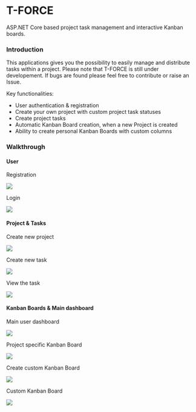 # T-FORCE
ASP.NET Core based project task management and interactive Kanban boards.

<h3>Introduction</h3>

This applications gives you the possibility to easily manage and distribute tasks within a project.
Please note that T-FORCE is still under developement. If bugs are found please feel free to contribute or raise an Issue.

Key functionalities:
* User authentication & registration
* Create your own project with custom project task statuses
* Create project tasks
* Automatic Kanban Board creation, when a new Project is created
* Ability to create personal Kanban Boards with custom columns


<h3>Walkthrough</h3>

<h4>User</h4>

Registration

<img src="https://scontent-sof1-1.xx.fbcdn.net/v/t1.15752-9/146966769_1060010571172120_5615115576512901528_n.png?_nc_cat=110&ccb=2&_nc_sid=ae9488&_nc_ohc=ofhP5Mji4bsAX-LES26&_nc_ht=scontent-sof1-1.xx&oh=d4961c3ae7f90061d6d41d6126d41425&oe=60434849">

Login

<img src="https://scontent-sof1-1.xx.fbcdn.net/v/t1.15752-9/146976386_419357835964380_1996168783102563165_n.png?_nc_cat=106&ccb=2&_nc_sid=ae9488&_nc_ohc=M6X1N1JeKiQAX_OdnYV&_nc_ht=scontent-sof1-1.xx&oh=8962f7e91f9a584c1060548c03682f1c&oe=60430140">

<h4>Project & Tasks</h4>

Create new project

<img src="https://scontent-sof1-1.xx.fbcdn.net/v/t1.15752-9/147433412_1062458217607982_2526293258701046685_n.png?_nc_cat=111&ccb=2&_nc_sid=ae9488&_nc_ohc=lz-aSolsf84AX-cZTvc&_nc_ht=scontent-sof1-1.xx&oh=7da02ccea4047c0e7f5813128765a9bd&oe=60456C70">

Create new task

<img src="https://scontent-sof1-1.xx.fbcdn.net/v/t1.15752-9/147862138_1330469293953852_2964501676801908415_n.png?_nc_cat=102&ccb=2&_nc_sid=ae9488&_nc_ohc=sBqrdJU3TO8AX9NLXsS&_nc_ht=scontent-sof1-1.xx&oh=82c77bd971e702bf18114614d8b0257e&oe=6045AA42">

View the task

<img src="https://scontent-sof1-1.xx.fbcdn.net/v/t1.15752-9/146867459_915285525876142_5390701144888885125_n.png?_nc_cat=108&ccb=2&_nc_sid=ae9488&_nc_ohc=E3w_5Rq1FiIAX_ov69v&_nc_ht=scontent-sof1-1.xx&oh=394f839edff70fb238a5ab2592bcd2df&oe=6046780B">

<h4>Kanban Boards & Main dashboard</h4>

Main user dashboard

<img src="https://scontent-sof1-1.xx.fbcdn.net/v/t1.15752-9/147065295_258581028991997_1296227491932483667_n.png?_nc_cat=110&ccb=2&_nc_sid=ae9488&_nc_ohc=OaAdvME2GyIAX9IYZbE&_nc_ht=scontent-sof1-1.xx&oh=bbacb453643908bc00c8613e3da1d1e9&oe=60430D7C">

Project specific Kanban Board

<img src="https://scontent-sof1-1.xx.fbcdn.net/v/t1.15752-9/147452176_239244437824720_9215920599352468670_n.png?_nc_cat=101&ccb=2&_nc_sid=ae9488&_nc_ohc=IjHyPzZMqXcAX91VBvV&_nc_ht=scontent-sof1-1.xx&oh=a716b7c5a1f72621f3b13ace7c7e31e9&oe=604436B1">

Create custom Kanban Board

<img src="https://scontent-sof1-1.xx.fbcdn.net/v/t1.15752-9/146819673_424985895491300_3709059644440495450_n.png?_nc_cat=100&ccb=2&_nc_sid=ae9488&_nc_ohc=Z5XbvqfUJpQAX8ngb34&_nc_ht=scontent-sof1-1.xx&oh=357de7d21132ad8a8d3fb70aada1c5e6&oe=604352E2">

Custom Kanban Board

<img src="https://scontent-sof1-1.xx.fbcdn.net/v/t1.15752-9/147671385_4316349565047303_6448639884149172909_n.png?_nc_cat=105&ccb=2&_nc_sid=ae9488&_nc_ohc=ZtdIzwHWbRYAX8sVV66&_nc_ht=scontent-sof1-1.xx&oh=5013885b03a2d39b9604e609002a4124&oe=6046718A">
